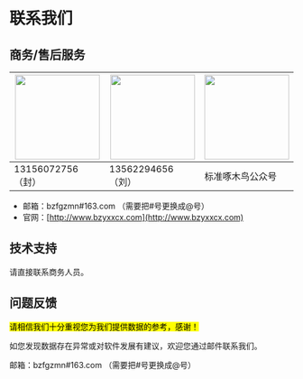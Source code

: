 # 联系我们

## 商务/售后服务

   
<img src="http://doc.bzyxxcx.com/imgs/wechat1.png" width="150"> | <img src="http://doc.bzyxxcx.com/imgs/wechat2.png" width="150"> | <img src="http://doc.bzyxxcx.com/imgs/gongzhonghao.png" width="150"> 
-|-|-
13156072756（封）| 13562294656（刘）| 标准啄木鸟公众号

- 邮箱：bzfgzmn#163.com （需要把#号更换成@号）
- 官网：[http://www.bzyxxcx.com](http://www.bzyxxcx.com)

## 技术支持

请直接联系商务人员。

## 问题反馈

<mark>请相信我们十分重视您为我们提供数据的参考，感谢！</mark>

如您发现数据存在异常或对软件发展有建议，欢迎您通过邮件联系我们。

邮箱：bzfgzmn#163.com （需要把#号更换成@号）